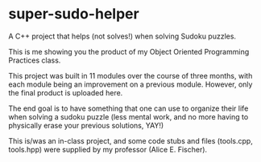 # super-sudo-helper
A C++ project that helps (not solves!) when solving Sudoku puzzles.

This is me showing you the product of my Object Oriented Programming Practices class. 

This project was built in 11 modules over the course of three months, with each module being an improvement on a previous module. However, only the final product is uploaded here.

The end goal is to have something that one can use to organize their life when solving a sudoku puzzle (less mental work, and no more having to physically erase your previous solutions, YAY!)

This is/was an in-class project, and some code stubs and files (tools.cpp, tools.hpp) were supplied by my professor (Alice E. Fischer).
